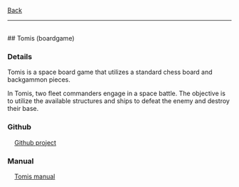 [Back](https://binary-station.github.io)
<hr>
<br>
## Tomis (boardgame)

### Details

Tomis is a space board game that utilizes a standard chess board and backgammon pieces.

In Tomis, two fleet commanders engage in a space battle.
The objective is to utilize the available structures and ships to defeat the enemy and destroy their base.

### Github

&nbsp;&nbsp;&nbsp;&nbsp;[Github project](https://github.com/aiafrasinei/Tomis)

### Manual

&nbsp;&nbsp;&nbsp;&nbsp;[Tomis manual](https://binary-station.github.io/TomisManual)